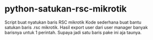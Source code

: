 # python-satukan-rsc-mikrotik
Script buat nyatukan baris RSC mikrotik
Kode sederhana buat bantu satukan baris .rsc mikrotik. Hasil export user dari user manager banyak barisnya untuk 1 perintah. Supaya jadi satu baris pake ini aja taunya.
